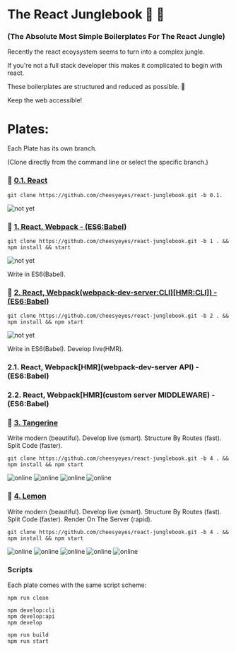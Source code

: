 # The React Junglebook :see_no_evil: :palm_tree:

### (The Absolute Most Simple Boilerplates For The React Jungle)

Recently the react ecoysystem seems to turn into a complex jungle.

If you're not a full stack developer this makes it complicated to begin with react.

These boilerplates are structured and reduced as possible. :tada:

Keep the web accessible!

# Plates:

Each Plate has its own branch.

(Clone directly from the command line or select the specific branch.)

### :banana: [0.1. React](../../tree/0.1)

```script
git clone https://github.com/cheesyeyes/react-junglebook.git -b 0.1.
```
![not yet](https://img.shields.io/badge/status-online-green.svg)

### :avocado: [1.   React, Webpack - (ES6:Babel)](../../tree/1)
```script
git clone https://github.com/cheesyeyes/react-junglebook.git -b 1 . && npm install && start
```

![not yet](https://img.shields.io/badge/status-online-green.svg)

Write in ES6(Babel).

### :pineapple: [2. React, Webpack(webpack-dev-server:CLI)[HMR:CLI]) - (ES6:Babel)](../../tree/2)

```script
git clone https://github.com/cheesyeyes/react-junglebook.git -b 2 . && npm install && npm start
```
![not yet](https://img.shields.io/badge/status-online-green.svg)

Write in ES6(Babel). Develop live(HMR).

### 2.1. React, Webpack[HMR](webpack-dev-server API) - (ES6:Babel)
### 2.2. React, Webpack[HMR](custom server MIDDLEWARE) - (ES6:Babel)

### :tangerine: [3. Tangerine](../../tree/3)

Write modern (beautiful). Develop live (smart). Structure By Routes (fast). Split Code (faster).

```script
git clone https://github.com/cheesyeyes/react-junglebook.git -b 4 . && npm install && npm start
```
![online](https://img.shields.io/badge/Babel-ES6-red.svg)
![online](https://img.shields.io/badge/Webpack-HMR-green.svg)
![online](https://img.shields.io/badge/React-ROUTES-blue.svg)
![online](https://img.shields.io/badge/Webpack-CHUNKS-green.svg)


### :lemon: [4. Lemon](../../tree/4)

Write modern (beautiful). Develop live (smart). Structure By Routes (fast). Split Code (faster). Render On The Server (rapid).

```script
git clone https://github.com/cheesyeyes/react-junglebook.git -b 4 . && npm install && npm start
```
![online](https://img.shields.io/badge/Babel-ES6-red.svg)
![online](https://img.shields.io/badge/Webpack-HMR-green.svg)
![online](https://img.shields.io/badge/React-ROUTES-blue.svg)
![online](https://img.shields.io/badge/Webpack-CHUNKS-green.svg)
![online](https://img.shields.io/badge/React-SSR-blue.svg)

### Scripts
Each plate comes with the same script scheme:

```script
npm run clean

npm develop:cli
npm develop:api
npm develop

npm run build
npm run start

```
